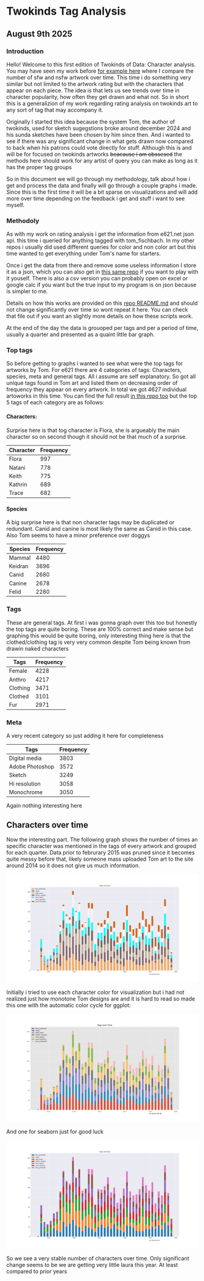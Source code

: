 # Twokinds Tag Analysis

## August 9th 2025

### Introduction

Hello! Welcome to this first edition of Twokinds of Data: Character analysis. You may have seen my work before [for example here](https://github.com/Technic-bot/tk_rating_analysis/blob/main/posts/Lewd_monitor_01_07_2025.md) where I compare the number of sfw and nsfw artwork over time. This time i do something very similar but not limited to the artwork rating but with the characters that appear on each piece.
The idea is that lets us see trends over time in character popularity, how often they get drawn and what not.
So in short this is a generalizion of my work regarding rating analysis on twokinds art to any sort of tag that may accompany it.

Originally I started this idea because the system Tom, the author of twokinds, used for sketch sugegstions broke around december 2024 and his sunda sketches have been chosen by him since then. 
And i wanted to see if there was any significant change in what gets drawn now compared to back when his patrons could vote directly for stuff.
Although this is and will be for focused on twokinds artworks ~~beacause i am obssesed~~ the methods here should work for any artist of query you can make as long as it has the proper tag groups

So in this document we will go through my methodology, talk about how i get and process the data and finally will go through a couple graphs i made. Since this is the first time it will be a bit sparse on visualizations and will add more over time depending on the feedback i get and stuff i want to see myself.

### Methodoly

As with my work on rating analysis i get the information from e621.net json api. this time i queried for anything tagged with tom_fischbach.
In my other repos i usually did used different queries for color and non color art but this time wanted to get everything under Tom's name for starters.

Once i get the data from there and remove some useless information I store it as a json, which you can also get in [this same repo](../data/2025/tom-26-jul-25.json) if you want to play with it youself.
There is also a csv version you can probably open on excel or google calc if you want but the true input to my program is on json because is simpler to me.

Details on how this works are provided on this [repo README.md](../README.md) and should not change significantly over time so wont repeat it here. You can check that file out if you want an slightly more details on how these scripts work. 

At the end of the day the data is grouoped per tags and per a period of time, usually a quarter and presented as a quaint little bar graph.

### Top tags

So before getting to graphs i wanted to see what were the top tags for artworks by Tom.
For e621 there are 4 categories of tags: Characters, species, meta and general tags. All i assume are self explanatory. 
So got all unique tags found in Tom art and listed them  on decreasing order of frequency they appear on every artwork.
In total we got 4627 individual artoworks in this time. You can find the full result [in this repo  too](results/top_tags/tom_fischbach/) but the top 5 tags of each category are as follows:

#### Characters:

Surprise here is that tog character is Flora, she is argueably the main character so on second though it should not be that much of a surprise.

| Character | Frequency |
| --------- | --------- |
|   Flora   |   997     |
|   Natani  |   778     |
|   Keith   |   775     |
|   Kathrin |   689     |
|   Trace   |   682     |

#### Species

A big surprise here is that non character tags may be duplicated or redundant. Canid and canine is most likely the same as Canid in this case. Also Tom seems to have a minor preference over doggys

| Species | Frequency |
| --------- | --------- |
|   Mammal  |   4480     |
|   Keidran |   3696     |
|   Canid   |   2680     |
|   Canine  |   2678     |
|   Felid  |   2280     |

### Tags
These are general tags. At first i was gonna graph over this too but honestly the top tags are quite boring. These are 100% correct and make sense but graphing this would be quite boring, only interesting thing here is that the clothed/clothing tag is very very common despite Tom being known from drawin naked characters

|   Tags        |   Frequency   |
|   ----        |   -----   |
|   Female      |   4228    |
|   Anthro      |   4217    |
|   Clothing    |   3471    |
|   Clothed     |   3101    |
|   Fur         |   2971    |

### Meta
A very recent category so just adding it here for completeness

|   Tags        |   Frequency   |
|   ----        |   -----   |
|   Digital media      |   3803    |
|   Adobe Photoshop      |   3572    |
|   Sketch      |   3249    |
|   Hi resolution     |   3058    |
|   Monochrome         |   3050    |

Again nothing interesting here

## Characters over time
Now the interesting part. The following graph shows the number of times an specific character was mentioned in the tags of every artwork and grouped for each quarter. 
Data prior to februrary 2015 was pruned since it becomes quite messy before that, likely someone mass uploaded Tom art to the site around 2014 so it does not give us much information.

![Graph here](../results/graphs/tom_fischbach/ago-2025/tags_over_time.png "Characters over time")

Initially i tried to use each character color for visualization but i had not realized just how monotone Tom designs are and it is hard to read so made this one with the automatic color cycle for ggplot:

![Graph here](../results/graphs/tom_fischbach/ago-2025/autotags_over_time.png "Characters over time")

And one for seaborn just for good luck

![Graph here](../results/graphs/tom_fischbach/ago-2025/seaborntags_over_time.png "Characters over time")

So we see a very stable number of characters over time. Only significant change seems to be we are getting very little laura this year. At least compared to prior years
